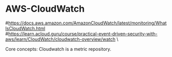 # AWS-CloudWatch
#https://docs.aws.amazon.com/AmazonCloudWatch/latest/monitoring/WhatIsCloudWatch.html \
#https://learn.acloud.guru/course/practical-event-driven-security-with-aws/learn/CloudWatch/cloudwatch-overview/watch \

Core concepts:
Cloudwatch is a metric repository.
